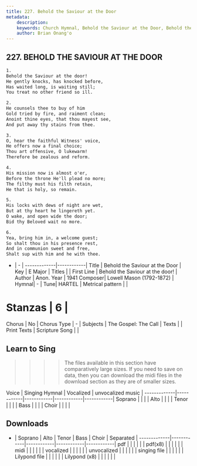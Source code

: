 ```yaml
---
title: 227. Behold the Saviour at the Door
metadata:
    description: 
    keywords: Church Hymnal, Behold the Saviour at the Door, Behold the Saviour at the door!, 
    author: Brian Onang'o
---
```



## 227. BEHOLD THE SAVIOUR AT THE DOOR

```txt
1.
Behold the Saviour at the door! 
He gently knocks, has knocked before, 
Has waited long, is waiting still; 
You treat no other friend so ill. 

2.
He counsels thee to buy of him 
Gold tried by fire, and raiment clean; 
Anoint thine eyes, that thou mayest see, 
And put away thy stains from thee. 

3.
O, hear the faithful Witness' voice, 
He offers now a final choice; 
Thou art offensive, O lukewarm! 
Therefore be zealous and reform. 

4.
His mission now is almost o'er, 
Before the throne He'll plead no more; 
The filthy must his filth retain, 
He that is holy, so remain. 

5.
His locks with dews of night are wet, 
But at thy heart he lingereth yet. 
O wake, and open wide the door; 
Bid thy Beloved wait no more. 

6.
Yea, bring him in, a welcome guest; 
So shalt thou in his presence rest, 
And in communion sweet and free, 
Shalt sup with him and he with thee.

```

- |   -  |
-------------|------------|
Title | Behold the Saviour at the Door |
Key | E Major |
Titles |  |
First Line | Behold the Saviour at the door! |
Author | Anon.
Year | 1941
Composer| Lowell Mason (1792-1872) |
Hymnal|  - |
Tune| HARTEL |
Metrical pattern | |
# Stanzas | 6 |
Chorus | No |
Chorus Type | - |
Subjects | The Gospel: The Call |
Texts |  |
Print Texts | 
Scripture Song |  |
  
## Learn to Sing

>>>> The files available in this section have comparatively large sizes. If you need to save on data, then you can download the midi files in the download section as they are of smaller sizes.

Voice |  Singing Hymnal | Vocalized | unvocalized music |
-------------|------------|------------|------------|------------|
Soprano | | | |
Alto | | | |
Tenor | | | |
Bass | | | |
Choir | | | |

## Downloads

- |  Soprano | Alto | Tenor | Bass | Choir | Separated |
-------------|------------|------------|------------|------------|
pdf | | | | | |
pdf(x8) | | | | | |
midi | | | | | |
vocalized | | | | | |
unvocalized | | | | | |
singing file | | | | | |
Lilypond file | | | | | |
Lilypond (x8) | | | | | |
  